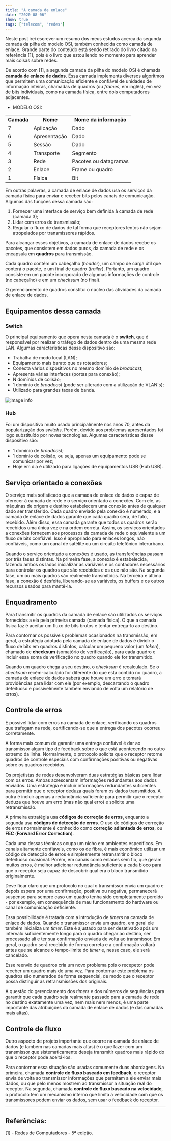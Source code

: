 ```yaml
---
title: "A camada de enlace"
date: "2020-08-06"
show: true
tags: ["telecom", "redes"]
---
```


Neste post irei escrever um resumo dos meus estudos acerca da segunda camada da pilha do modelo OSI, também conhecida como camada de enlace. Grande parte do conteúdo está sendo retirado do livro citado na referência [1], pois é o livro que estou lendo no momento para aprender mais coisas sobre redes.

De acordo com [1], a segunda camada da pilha do modelo OSI é chamada **camada de enlace de dados**. Essa camada implementa diversos algoritmos que permitem uma comunicação eficiente e confiável de unidades de informação inteiras, chamadas de quadros (ou *frames*, em inglês), em vez de bits individuais, como na camada física, entre dois computadores adjacentes.

* MODELO OSI:

<table>
  <tr>
    <th>Camada</th>
    <th>Nome</th>
    <th>Nome da informação</th>
  </tr>
  <tr>
    <td>7</td>
    <td>Aplicação</td>
    <td>Dado</td>
  </tr>
  <tr>
    <td>6</td>
    <td>Apresentação</td>
    <td>Dado</td>
  </tr>
  <tr>
    <td>5</td>
    <td>Sessão</td>
    <td>Dado</td>
  </tr>
  <tr>
    <td>4</td>
    <td>Transporte</td>
    <td>Segmento</td>
  </tr>
  <tr>
    <td>3</td>
    <td>Rede</td>
    <td>Pacotes ou datagramas</td>
  </tr>
  <tr>
    <td>2</td>
    <td>Enlace</td>
    <td>Frame ou quadro</td>
  </tr>
  <tr>
    <td>1</td>
    <td>Física</td>
    <td>Bit</td>
  </tr>
</table>

Em outras palavras, a camada de enlace de dados usa os serviços da camada física para enviar e receber bits pelos canais de comunicação. Algumas das funções dessa camada são:

1. Fornecer uma interface de serviço bem definida à camada de rede (camada 3);
2. Lidar com erros de transmissão;
3. Regular o fluxo de dados de tal forma que receptores lentos não sejam atropelados por transmissores rápidos.

Para alcançar esses objetivos, a camada de enlace de dados recebe os pacotes, que consistem em dados puros, da camada de rede e os encapsula em **quadros** para transmissão. 

Cada quadro contém um cabeçalho (*header*), um campo de carga útil que conterá o pacote, e um final de quadro (*trailer*). Portanto, um quadro consiste em um pacote incorporado de algumas informações de controle (no cabeçalho) e em um *checksum* (no final). 

O gerenciamento de quadros constitui o núcleo das atividades da camada de enlace de dados.

## Equipamentos dessa camada

### Switch

O principal equipamento que opera nesta camada é o **switch**, que é responsável por realizar o tráfego de dados dentro de uma mesma rede LAN. Algumas características desse dispositivo são:

* Trabalha de modo local (LAN);
* Equipamento mais barato que os roteadores;
* Conecta vários dispositivos no mesmo domínio de *broadcast*;
* Apresenta várias interfaces (portas para conexão);
* N domínios de colisão;
* 1 domínio de *broadcast* (pode ser alterado com a utilização de VLAN's);
* Utilizado para grandes taxas de banda.

![image info](/post-images/camada-de-enlace/dominio-switch.png "Domínio de colisão do switch")

### Hub

Foi um dispositivo muito usado principalmente nos anos 70, antes da popularização dos *switchs*. Porém, devido aos problemas apresentados foi logo substituído por novas tecnologias. Algumas características desse dispositivo são:

* 1 domínio de *broadcast*;
* 1 domínio de colisão, ou seja, apenas um equipamento pode se comunicar por vez;
* Hoje em dia é utilizado para ligações de equipamentos USB (Hub USB).

## Serviço orientado a conexões

O serviço mais sofisticado que a camada de enlace de dados é capaz de oferecer à camada de rede é o serviço orientado a conexões. Com ele, as máquinas de origem e destino estabelecem uma conexão antes de qualquer dado ser transferido. Cada quadro enviado pela conexão é numerado, e a camada de enlace de dados garante que cada quadro será, de fato, recebido. Além disso, essa camada garante que todos os quadros serão recebidos uma única vez e na ordem correta. Assim, os serviços orientados a conexões fornecem aos processos da camada de rede o equivalente a um fluxo de bits confiável. Isso é apropriado para enlaces longos, não confiáveis, como um canal de satélite ou um circuito telefônico interurbano.

Quando o serviço orientado a conexões é usado, as transferências passam por três fases distintas. Na primeira fase, a conexão é estabelecida, fazendo ambos os lados inicializar as variáveis e os contadores necessários para controlar os quadros que são recebidos e os que não são. Na segunda fase, um ou mais quadros são realmente transmitidos. Na terceira e última fase, a conexão é desfeita, liberando-se as variáveis, os buffers e os outros recursos usados para mantê-la.

## Enquadramento

Para transmitir os quadros da camada de enlace são utilizados os serviços fornecidos a ela pela primeira camada (camada física). O que a camada física faz é aceitar um fluxo de bits brutos e tentar entregá-lo ao destino.

Para contornar os possíveis problemas ocasionados na transmissão, em geral, a estratégia adotada pela camada de enlace de dados é dividir o fluxo de bits em quadros distintos, calcular um pequeno valor (um *token*), chamado de **checksum** (somatório de verificação), para cada quadro e incluir essa soma de verificação no quadro quando ele for transmitido.

Quando um quadro chega a seu destino, o *checksum* é recalculado. Se o *checksum* recém-calculado for diferente do que está contido no quadro, a camada de enlace de dados saberá que houve um erro e tomará providências para lidar com ele (por exemplo, descartando o quadro defeituoso e possivelmente também enviando de volta um relatório de erros).

## Controle de erros

É possível lidar com erros na camada de enlace, verificando os quadros que trafegam na rede, certificando-se que a entrega dos pacotes ocorreu corretamente.

A forma mais comum de garantir uma entrega confiável é dar ao transmissor algum tipo de feedback sobre o que está acontecendo no outro extremo da linha. Normalmente, o protocolo solicita que o receptor retorne quadros de controle especiais com confirmações positivas ou negativas sobre os quadros recebidos.

Os projetistas de redes desenvolveram duas estratégias básicas para lidar com os erros. Ambas acrescentam informações redundantes aos dados enviados. Uma estratégia é incluir informações redundantes suficientes para permitir que o receptor deduza quais foram os dados transmitidos. A outra é incluir apenas a redundância suficiente para permitir que o receptor deduza que houve um erro (mas não qual erro) e solicite uma retransmissão.

A primeira estratégia usa **códigos de correção de erros**, enquanto a segunda usa **códigos de detecção de erros**. O uso de códigos de correção de erros normalmente é conhecido como **correção adiantada de erros**, ou **FEC** (**Forward Error Correction**).

Cada uma dessas técnicas ocupa um nicho em ambientes específicos. Em canais altamente confiáveis, como os de fibra, é mais econômico utilizar um código de detecção de erros e simplesmente retransmitir o bloco defeituoso ocasional. Porém, em canais como enlaces sem fio, que geram muitos erros, é melhor adicionar redundância suficiente a cada bloco para que o receptor seja capaz de descobrir qual era o bloco transmitido originalmente.

Deve ficar claro que um protocolo no qual o transmissor envia um quadro e depois espera por uma confirmação, positiva ou negativa, permanecerá suspenso para sempre caso um quadro tenha sido completamente perdido - por exemplo, em consequência de mau funcionamento do hardware ou canal de comunicação deficiente.

Essa possibilidade é tratada com a introdução de *timers* na camada de enlace de dados. Quando o transmissor envia um quadro, em geral ele também inicializa um *timer*. Este é ajustado para ser desativado após um intervalo suficientemente longo para o quadro chegar ao destino, ser processado ali e ter sua confirmação enviada de volta ao transmissor. Em geral, o quadro será recebido de forma correta e a confirmação voltará antes que se alcance o tempo-limite do *timer* e, nesse caso, ele será cancelado.

Esse reenvio de quadros cria um novo problema pois o recepetor pode receber um quadro mais de uma vez. Para contornar este problema os quadros são numerados de forma sequencial, de modo que o receptor possa distinguir as retransmissões dos originais.

A questão do gerenciamento dos *timers* e dos números de sequências para garantir que cada quadro seja realmente passado para a camada de rede no destino exatamente uma vez, nem mais nem menos, é uma parte importante das atribuições da camada de enlace de dados (e das camadas mais altas).

## Controle de fluxo

Outro aspecto de projeto importante que ocorre na camada de enlace de dados (e também nas camadas mais altas) é o que fazer com um transmissor que sistematicamente deseja transmitir quadros mais rápido do que o receptor pode aceitá-los.

Para contornar essa situação são usadas comumente duas abordagens. Na primeira, chamada **controle de fluxo baseado em feedback**, o receptor envia de volta ao transmissor informações que permitam a ele enviar mais dados, ou que pelo menos mostrem ao transmissor a situação real do receptor. Na segunda, chamada **controle de fluxo baseado na velocidade**, o protocolo tem um mecanismo interno que limita a velocidade com que os transmissores podem enviar os dados, sem usar o feedback do receptor.

---
## Referências:

[1] - Redes de Computadores - 5ª edição.